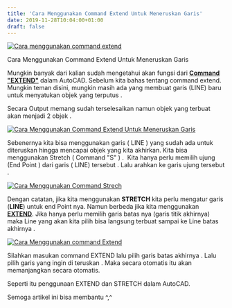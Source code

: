 ```yaml
---
title: 'Cara Menggunakan Command Extend Untuk Meneruskan Garis'
date: 2019-11-28T10:04:00+01:00
draft: false
---
```


[![Cara menggunakan command extend](https://1.bp.blogspot.com/-0JYrkigiqQc/Xd-JNeadxgI/AAAAAAAAGf8/1fZwx3ovgZUtDfJegoBgNbmLkHIPiSdJgCLcBGAsYHQ/s400/extend%2B1.png "Cara menggunakan command extend")](https://1.bp.blogspot.com/-0JYrkigiqQc/Xd-JNeadxgI/AAAAAAAAGf8/1fZwx3ovgZUtDfJegoBgNbmLkHIPiSdJgCLcBGAsYHQ/s1600/extend%2B1.png)

Cara Menggunakan Command Extend Untuk Meneruskan Garis 

  

Mungkin banyak dari kalian sudah mengetahui akan fungsi dari **[Command "EXTEND"](https://zulfimuhammad98.blogspot.com/2019/11/cara-meneruskan-line-menggunakan.html)** dalam AutoCAD. Sebelum kita bahas tentang command extend. Mungkin teman disini, mungkin masih ada yang membuat garis (LINE) baru untuk menyatukan objek yang terputus .

  

Secara Output memang sudah terselesaikan namun objek yang terbuat akan menjadi 2 objek .

  

[![Cara Menggunakan Command Extend Untuk Meneruskan Garis ](https://1.bp.blogspot.com/-HoOYcrYZCbQ/Xd-JuTmlpmI/AAAAAAAAGgE/_c8-d6tVfrgvfGHcsToN8NqBYMi0Tn2vwCLcBGAsYHQ/s400/extend%2B2.png "Cara Menggunakan Command Extend Untuk Meneruskan Garis ")](https://1.bp.blogspot.com/-HoOYcrYZCbQ/Xd-JuTmlpmI/AAAAAAAAGgE/_c8-d6tVfrgvfGHcsToN8NqBYMi0Tn2vwCLcBGAsYHQ/s1600/extend%2B2.png)

  

Sebenernya kita bisa menggunakan garis ( LINE ) yang sudah ada untuk diteruskan hingga mencapai objek yang kita akhirkan. Kita bisa menggunakan Stretch ( Command "S" ) .  Kita hanya perlu memilih ujung (End Point ) dari garis ( LINE) tersebut . Lalu arahkan ke garis ujung tersebut . 

  

[![Cara Menggunakan Command Strech](https://1.bp.blogspot.com/-B4njl8Dxdq8/Xd-Kp0yONvI/AAAAAAAAGgQ/4vjKn53FPZoxmjZJ9GnUSPtDHNl0IJ5NQCLcBGAsYHQ/s320/strectch.png "Cara Menggunakan Command Strech")](https://1.bp.blogspot.com/-B4njl8Dxdq8/Xd-Kp0yONvI/AAAAAAAAGgQ/4vjKn53FPZoxmjZJ9GnUSPtDHNl0IJ5NQCLcBGAsYHQ/s1600/strectch.png)

  

Dengan catatan, jika kita menggunakan **STRETCH** kita perlu mengatur garis (**LINE**) untuk end Point nya. Namun berbeda jika kita menggunakan **[EXTEND](https://zulfimuhammad98.blogspot.com/2019/11/cara-meneruskan-line-menggunakan.html)**. Jika hanya perlu memilih garis batas nya (garis titik akhirnya) maka Line yang akan kita pilih bisa langsung terbuat sampai ke Line batas akhirnya .

  

[![Cara Menggunakan command Extend](https://1.bp.blogspot.com/-ZojIY6kNKhA/Xd-Mn3mIuKI/AAAAAAAAGgw/yDnWV1HGPjoqIClRvB3WtdFKMFTV76WJgCLcBGAsYHQ/s320/extend%2B3.png "Cara Menggunakan command Extend")](https://1.bp.blogspot.com/-ZojIY6kNKhA/Xd-Mn3mIuKI/AAAAAAAAGgw/yDnWV1HGPjoqIClRvB3WtdFKMFTV76WJgCLcBGAsYHQ/s1600/extend%2B3.png)

  

Silahkan masukan command EXTEND lalu pilih garis batas akhirnya . Lalu pilih garis yang ingin di teruskan . Maka secara otomatis itu akan memanjangkan secara otomatis.

  
Seperti itu penggunaan EXTEND dan STRETCH dalam AutoCAD.  
  
Semoga artikel ini bisa membantu ^,^
